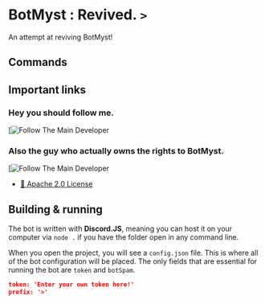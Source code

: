 # BotMyst : Revived. `>`

An attempt at reviving BotMyst!  

## Commands

## Important links

### Hey you should follow me.
[![Follow The Main Developer](https://img.shields.io/github/followers/minidevz?label=Follow%20The%20Main%20Developers&style=social)

### Also the guy who actually owns the rights to BotMyst.
[![Follow The Main Developer](https://img.shields.io/github/followers/codemyst?label=Follow%20The%20Person%20With%20Rights&style=social)

- [📝 Apache 2.0 License](https://github.com/BotMyst/BotMystRevival/blob/master/LICENSE)
## Building & running

The bot is written with **Discord.JS**, meaning you can host it on your computer via `node .` if you have the folder open in any command line.

When you open the project, you will see a `config.json` file. This is where all of the bot configuration will be placed. The only fields that are essential for running the bot are `token` and `botSpam`.

```config.json
token: 'Enter your own token here!'
prefix: '>'
```
